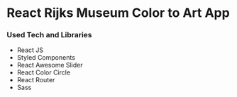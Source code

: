 # React Rijks Museum Color to Art App

### Used Tech and Libraries
* React JS
* Styled Components
* React Awesome Slider
* React Color Circle
* React Router
* Sass

